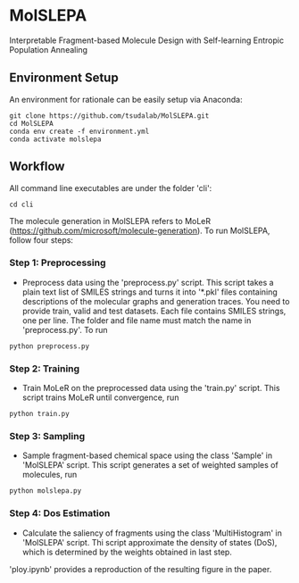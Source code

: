 # MolSLEPA
Interpretable Fragment-based Molecule Design with Self-learning Entropic Population Annealing


## Environment Setup
An environment for rationale can be easily setup via Anaconda:
```
git clone https://github.com/tsudalab/MolSLEPA.git
cd MolSLEPA
conda env create -f environment.yml
conda activate molslepa
```

## Workflow

All command line executables are under the folder 'cli':
```
cd cli
```

The molecule generation in MolSLEPA refers to MoLeR (https://github.com/microsoft/molecule-generation). 
To run MolSLEPA, follow four steps:

### Step 1: Preprocessing
- Preprocess data using the 'preprocess.py' script. This script takes a plain text list of SMILES strings and turns it into '*.pkl' files containing descriptions of the molecular graphs and generation traces. You need to provide train, valid and test datasets. Each file contains SMILES strings, one per line. The folder and file name must match the name in  'preprocess.py'. To run
```
python preprocess.py
```

### Step 2: Training
- Train MoLeR on the preprocessed data using the 'train.py' script. This script trains MoLeR until convergence, run
```
python train.py
```
### Step 3: Sampling
- Sample fragment-based chemical space using the class 'Sample' in 'MolSLEPA' script. This script generates a set of weighted samples of molecules, run
```
python molslepa.py
```
### Step 4: Dos Estimation
- Calculate the saliency of fragments using the class 'MultiHistogram' in 'MolSLEPA' script. Thi script approximate the density of states (DoS), which is determined by the weights obtained in last step. 

'ploy.ipynb' provides a reproduction of the resulting figure in the paper.

